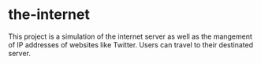 # the-internet
This project is a simulation of the internet server as well as the mangement of IP addresses of websites like Twitter. 
Users can travel to their destinated server.
